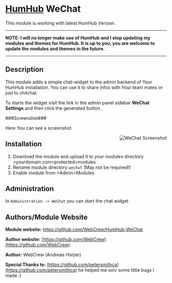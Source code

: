 # [HumHub](https://github.com/humhub/humhub) WeChat

This module is working with latest HumHub Version. 


***

**NOTE: I will no longer make use of HumHub and I stop updating my modules and themes for HumHub. It is up to you, you are welcome to update the modules and themes in the future.**

***



## Description

This module adds a simple chat-widget to the admin backend of Your HumHub installation.  You can use it to share infos with Your team mates or just to chitchat.

To starts the widget visit the link in the admin panel sidebar **WeChat Settings** and then click the generated button.

###Screenshot###

Here You can see a screenshot.

<a href="http://palareas.de/">
    <img src="https://github.com/WebCrew/HumHub-WeChat/blob/master/wechat.jpg?raw=true" alt="WeChat Screenshot"
         title="HumHub WeChat Module" align="right" />
</a>



## Installation
1. Download the module and upload it to your modules directory >yourdomain.com>protected>modules
2. Rename module directory ```wechat``` (May not be required!)
3. Enable module from >Admin>Modules


## Administration

In `Administration -> WeChat` you can start the chat widget

## Authors/Module Website

__Module website:__ <https://github.com/WebCrew/HumHub-WeChat>  

__Author website:__ [https://github.com/WebCrew](https://github.com/WebCrew)  

__Author:__ WebCrew (Andreas Holzer)

__Special Thanks to:__ [https://github.com/petersmithca](https://github.com/petersmithca) he helped me solv some little bugs I made :)
